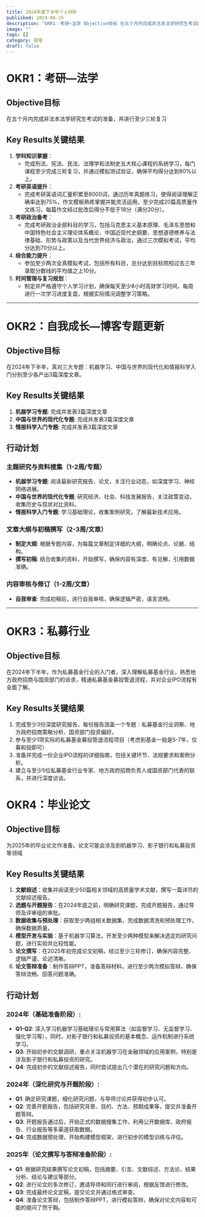 ```yaml
---
title: 2024年度下半年个人OKR
published: 2024-06-25
description: "OKR1：考研—法学 Objective目标 在五个月内完成非法本法学研究生考试的准备，并进行至少三轮复习 Key Results关键结果 学科知识掌握： 完成刑法、宪法、民法、法理学和法制史五大核心课程的系统学习，每门课程至少完成三轮复习，并通过模拟测试验证，确保平均得分达到80%以上。 考研英语"
image: ""
tags: []
category: 随笔
draft: false
---
```


# OKR1：考研—法学

## Objective目标

在五个月内完成非法本法学研究生考试的准备，并进行至少三轮复习

## Key Results关键结果

1. **学科知识掌握**：
   * 完成刑法、宪法、民法、法理学和法制史五大核心课程的系统学习，每门课程至少完成三轮复习，并通过模拟测试验证，确保平均得分达到80%以上。
2. **考研英语提升**：
   * 完成考研英语词汇量积累至8000词，通过历年真题练习，使得阅读理解正确率达到75%，作文模板熟练掌握并能灵活运用，至少完成20篇高质量作文练习，每篇作文经过批改后得分不低于18分（满分20分）。
3. **考研政治备考**：
   * 完成考研政治全部科目的学习，包括马克思主义基本原理、毛泽东思想和中国特色社会主义理论体系概论、中国近现代史纲要、思想道德修养与法律基础、形势与政策以及当代世界经济与政治，通过三次模拟考试，平均分达到70分以上。
4. **综合能力提升**：
   * 参加至少两次全真模拟考试，包括所有科目，总分达到目标院校过去三年录取分数线的平均值之上10分。
5. **时间管理与复习规划**：
   * 制定并严格遵守个人学习计划，确保每天至少8小时高效学习时间，每周进行一次学习进度复盘，根据实际情况调整学习策略。

---



# OKR2：自我成长—博客专题更新

## Objective目标

在2024年下半年，真对三大专题：机器学习、中国与世界的现代化和情报科学入门分别至少各产出3篇深度文章。

## Key Results关键结果

1. **机器学习专题**: 完成并发表3篇深度文章
2. **中国与世界的现代化专题**: 完成并发表3篇深度文章
3. **情报科学入门专题**: 完成并发表3篇深度文章

## 行动计划

### 主题研究与资料搜集（1-2周/专题）

* **机器学习专题**: 阅读最新研究报告、论文，关注行业动态，如深度学习、神经网络进展。
* **中国与世界的现代化专题**: 研究经济、社会、科技发展报告，关注政策变动，收集历史与现状对比资料。
* **情报科学入门专题**: 学习基础理论，收集案例研究，了解最新技术应用。

### 文章大纲与初稿撰写（2-3周/文章）

* **制定大纲**: 根据专题内容，为每篇文章制定详细的大纲，明确论点、论据、结构。
* **撰写初稿**: 结合收集的资料，开始撰写，确保内容有深度、有见解，引用数据准确。

### 内容审核与修订（1-2周/文章）

* **自我审查**: 完成初稿后，进行自我审核，确保逻辑严密，语言流畅。

---



# OKR3：私募行业

## Objective目标

在2024年下半年，作为私募基金行业的入门者，深入理解私募基金行业，熟悉地方政府招商与国资部门的诉求，精通私募基金募投管退流程，并对企业IPO流程有全面了解。

## Key Results关键结果

1. 完成至少3份深度研究报告，每份报告涵盖一个专题：私募基金行业洞察、地方政府招商策略分析、国资部门投资偏好。
2. 参与至少1项实际的私募基金募投管退流程项目（考虑到基金一般是5-7年，仅募和投即可）
3. 准备并完成一份企业IPO流程的详细指南，包括关键环节、法规要求和案例分析。
4. 建立与至少5位私募基金行业专家、地方政府招商负责人或国资部门代表的联系，并进行深度访谈。

# OKR4：毕业论文

## Objective目标

为2025年的毕业论文作准备。论文可能会涉及到机器学习、影子银行和私募投资等领域

## Key Results关键结果

1. **文献综述**：收集并阅读至少50篇相关领域的高质量学术文献，撰写一篇详尽的文献综述报告。
2. **选题与开题报告**：在2024年底之前，明确研究课题，完成开题报告，通过导师及评审组的审批。
3. **数据收集与预处理**：获取至少两组相关数据集，完成数据清洗和预处理工作，确保数据质量。
4. **模型开发与实验**：基于机器学习算法，开发至少两种模型来解决选定的研究问题，进行实验并比较性能。
5. **论文撰写**：在2025年初完成论文初稿，经过至少三轮修订，确保内容完整、逻辑严谨、论述清晰。
6. **论文答辩准备**：制作答辩PPT，准备答辩材料，进行至少两次模拟答辩，确保答辩流畅、回答问题准确。

## 行动计划

### 2024年（基础准备阶段）:

* **Q1-Q2**: 深入学习机器学习基础理论与常用算法（如监督学习、无监督学习、强化学习等），同时，对影子银行和私募投资的基本概念、运作机制进行系统学习。
* **Q3**: 开始初步的文献调研，重点关注机器学习在金融领域的应用案例，特别是涉及影子银行和私募投资的研究。
* **Q4**: 完成初步的文献综述报告，同时尝试提出几个潜在的研究问题和方向。

### 2024年（深化研究与开题阶段）:

* **Q1**: 确定研究课题，细化研究问题，与导师讨论并获得初步认可。
* **Q2**: 完善开题报告，包括研究背景、目的、方法、预期成果等，提交并准备开题答辩。
* **Q3**: 开题报告通过后，开始正式的数据搜集工作，利用公开数据库、政府报告、行业报告等多渠道获取数据。
* **Q4**: 完成数据预处理，开始构建模型框架，进行初步的模型训练与评估。

### 2025年（论文撰写与答辩准备阶段）:

* **Q1**: 根据研究结果撰写论文初稿，包括摘要、引言、文献综述、方法论、结果分析、结论与建议等部分。
* **Q2**: 进行论文的多次修订，邀请导师和同行进行审阅，根据反馈进行修改。
* **Q3**: 完成最终论文定稿，提交论文并通过格式审查。
* **Q4**: 准备论文答辩，包括制作答辩PPT，进行模拟答辩，确保对论文内容和可能的提问了然于胸。
